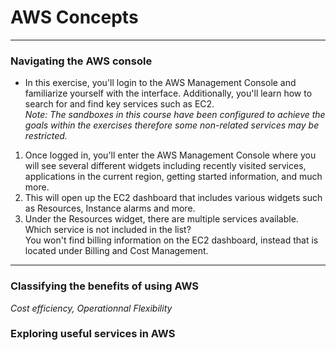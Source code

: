 # AWS Concepts
---
### Navigating the AWS console
* In this exercise, you'll login to the AWS Management Console and familiarize yourself with the interface. Additionally, you'll learn how to search for and find key services such as EC2.    
*Note: The sandboxes in this course have been configured to achieve the goals within the exercises therefore some non-related services may be restricted.*
1. Once logged in, you'll enter the AWS Management Console where you will see several different widgets including recently visited services, applications in the current region, getting started information, and much more.
2. This will open up the EC2 dashboard that includes various widgets such as Resources, Instance alarms and more.
3. Under the Resources widget, there are multiple services available. Which service is not included in the list?    
    You won't find billing information on the EC2 dashboard, instead that is located under Billing and Cost Management.
---
### Classifying the benefits of using AWS
*Cost efficiency, Operationnal Flexibility*
   
### Exploring useful services in AWS
